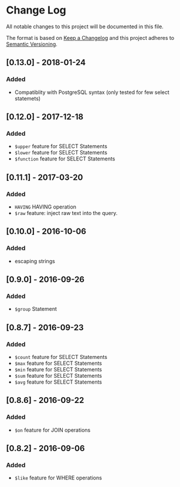 # Change Log
All notable changes to this project will be documented in this file.


The format is based on [Keep a Changelog](http://keepachangelog.com/) 
and this project adheres to [Semantic Versioning](http://semver.org/).


## [0.13.0] - 2018-01-24
### Added
- Compatiblity  with PostgreSQL syntax (only tested for few select statemets)


## [0.12.0] - 2017-12-18
### Added
 - ``$upper`` feature for SELECT Statements
 - ``$lower`` feature for SELECT Statements
 - ``$function`` feature for SELECT Statements

## [0.11.1] - 2017-03-20
### Added
 - ``HAVING`` HAVING operation 
 - ``$raw`` feature: inject raw text into the query.

## [0.10.0] - 2016-10-06
### Added
 - escaping strings

## [0.9.0] - 2016-09-26
### Added
 - ``$group`` Statement

## [0.8.7] - 2016-09-23
### Added
 - ``$count`` feature for SELECT Statements
 - ``$max`` feature for SELECT Statements
 - ``$min`` feature for SELECT Statements
 - ``$sum`` feature for SELECT Statements
 - ``$avg`` feature for SELECT Statements

## [0.8.6] - 2016-09-22
### Added
 - ``$on`` feature for JOIN operations

## [0.8.2] - 2016-09-06
### Added
 - ``$like`` feature for WHERE operations